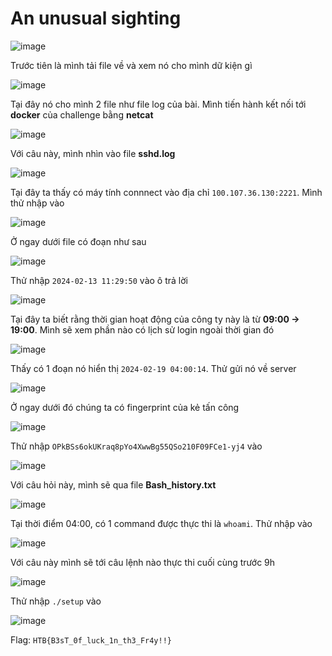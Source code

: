 # An unusual sighting

![image](https://github.com/wdchocopie/CTF-learning/assets/81132394/25d8dbb1-ecf6-4928-9125-47af102c7942)

Trước tiên là mình tải file về và xem nó cho mình dữ kiện gì

![image](https://github.com/wdchocopie/CTF-learning/assets/81132394/02a9f809-36e9-4797-afc7-9fe032fa9dde)

Tại đây nó cho mình 2 file như file log của bài. Mình tiến hành kết nối tới **docker** của challenge bằng **netcat**

![image](https://github.com/wdchocopie/CTF-learning/assets/81132394/b31848d0-97a3-4fdf-88a2-d8289e6102c5)

Với câu này, mình nhìn vào file **sshd.log**

![image](https://github.com/wdchocopie/CTF-learning/assets/81132394/d44bc6ce-0922-4ad4-b013-c0520d010256)

Tại đây ta thấy có máy tính connnect vào địa chỉ `100.107.36.130:2221`. Mình thử nhập vào

![image](https://github.com/wdchocopie/CTF-learning/assets/81132394/65d4770f-4c01-4137-afb6-37bc4268db63)

Ở ngay dưới file có đoạn như sau

![image](https://github.com/wdchocopie/CTF-learning/assets/81132394/ee90b1f2-84c9-45d0-90cb-21687e075a08)

Thử nhập `2024-02-13 11:29:50` vào ô trả lời

![image](https://github.com/wdchocopie/CTF-learning/assets/81132394/94d2c09f-c24a-4e9c-8b56-8a2ec052be95)

Tại đây ta biết rằng thời gian hoạt động của công ty này là từ **09:00 -> 19:00**. Mình sẽ xem phần nào có lịch sử login ngoài thời gian đó

![image](https://github.com/wdchocopie/CTF-learning/assets/81132394/afd43d74-0e6c-4731-b30c-1c82289b5dac)

Thấy có 1 đoạn nó hiển thị `2024-02-19 04:00:14`. Thử gửi nó về server 

![image](https://github.com/wdchocopie/CTF-learning/assets/81132394/33cdf0b7-0a71-4db4-98ae-153e6d11dcaa)

Ở ngay dưới đó chúng ta có fingerprint của kẻ tấn công

![image](https://github.com/wdchocopie/CTF-learning/assets/81132394/2227adc9-58b2-4cf0-8e04-4fbee2119408)

Thử nhập `OPkBSs6okUKraq8pYo4XwwBg55QSo210F09FCe1-yj4` vào

![image](https://github.com/wdchocopie/CTF-learning/assets/81132394/cecb6ed1-a153-4c52-8352-0c6401245591)

Với câu hỏi này, mình sẽ qua file **Bash_history.txt**

![image](https://github.com/wdchocopie/CTF-learning/assets/81132394/4b351feb-df95-4e6e-b977-c7a1e6d38834)

Tại thời điểm 04:00, có 1 command được thực thi là `whoami`. Thử nhập vào

![image](https://github.com/wdchocopie/CTF-learning/assets/81132394/51e858eb-ad13-485b-8902-68d5e0df9618)

Với câu này mình sẽ tới câu lệnh nào thực thi cuối cùng trước 9h

![image](https://github.com/wdchocopie/CTF-learning/assets/81132394/45596c79-1e12-4c9d-974c-7b91d877ec8c)

Thử nhập `./setup` vào

![image](https://github.com/wdchocopie/CTF-learning/assets/81132394/04889e41-1304-4bbf-8381-0ca353552d3c)

Flag: `HTB{B3sT_0f_luck_1n_th3_Fr4y!!}`
